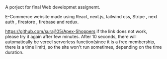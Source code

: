A porject for final Web developmet assignemt.

E-Commerce website made using React, next.js, tailwind css, Stripe , next auth , firestore , firebase and redux.

https://github.com/suraj105/Apex-Shoppers
if the link does not work, please try it again after few minutes. After 10 seconds, there will automatically be vercel serverless function(since it is a free membership, there is a time limit), so the site won't run sometimes, depending on the time duration.

